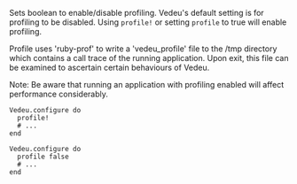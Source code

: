Sets boolean to enable/disable profiling. Vedeu's default setting is
for profiling to be disabled. Using `profile!` or setting `profile` to
true will enable profiling.

Profile uses 'ruby-prof' to write a 'vedeu_profile' file to the /tmp
directory which contains a call trace of the running application.
Upon exit, this file can be examined to ascertain certain behaviours
of Vedeu.

Note:
Be aware that running an application with profiling enabled will
affect performance considerably.

    Vedeu.configure do
      profile!
      # ...
    end

    Vedeu.configure do
      profile false
      # ...
    end
